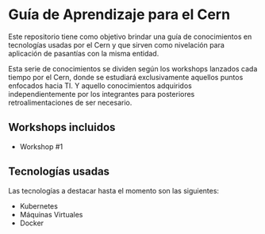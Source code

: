 # Guía de Aprendizaje para el Cern
Este repositorio tiene como objetivo brindar una guía de conocimientos en tecnologías
usadas por el Cern y que sirven como nivelación para aplicación de pasantías con la misma
entidad.

Esta serie de conocimientos se dividen según los workshops lanzados cada tiempo por el Cern, donde se estudiará exclusivamente aquellos puntos enfocados hacia TI. Y aquello conocimientos adquiridos independientemente por los integrantes para posteriores retroalimentaciones de ser necesario.

## Workshops incluidos
- Workshop #1 

## Tecnologías usadas
Las tecnologías a destacar hasta el momento son las siguientes:
- Kubernetes
- Máquinas Virtuales
- Docker

